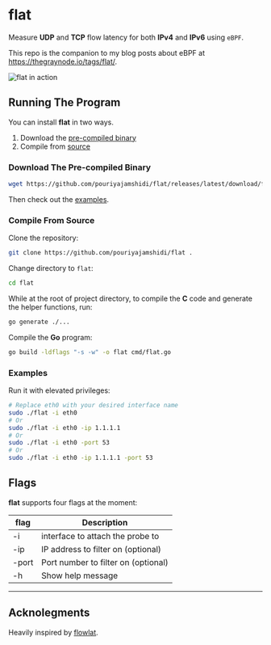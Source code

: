 # flat

Measure **UDP** and **TCP** flow latency for both **IPv4** and **IPv6** using `eBPF`.

This repo is the companion to my blog posts about eBPF at <https://thegraynode.io/tags/flat/>.

![flat in action](.images/flat.gif)

## Running The Program

You can install **flat** in two ways.

1. Download the [pre-compiled binary](#download-the-pre-compiled-binary)
2. Compile from [source](#compile-from-source)

### Download The Pre-compiled Binary

```bash
wget https://github.com/pouriyajamshidi/flat/releases/latest/download/flat
```

Then check out the [examples](#examples).

### Compile From Source

Clone the repository:

```bash
git clone https://github.com/pouriyajamshidi/flat .
```

Change directory to `flat`:

```bash
cd flat
```

While at the root of project directory, to compile the **C** code and generate the helper functions, run:

```bash
go generate ./...
```

Compile the **Go** program:

```bash
go build -ldflags "-s -w" -o flat cmd/flat.go
```

### Examples

Run it with elevated privileges:

```bash
# Replace eth0 with your desired interface name
sudo ./flat -i eth0
# Or
sudo ./flat -i eth0 -ip 1.1.1.1
# Or
sudo ./flat -i eth0 -port 53
# Or
sudo ./flat -i eth0 -ip 1.1.1.1 -port 53
```

## Flags

**flat** supports four flags at the moment:

| flag  | Description                         |
| ----- | ----------------------------------- |
| -i    | interface to attach the probe to    |
| -ip   | IP address to filter on (optional)  |
| -port | Port number to filter on (optional) |
| -h    | Show help message                   |

---

## Acknolegments

Heavily inspired by [flowlat](https://github.com/markpash/flowlat).
